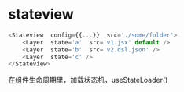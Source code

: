 # stateview

```js
<Stateview  config={{...}}  src='./some/folder'>
	<Layer  state='a'  src='v1.jsx' default /> 
	<Layer  state='b'  src='v2.dsl.json' /> 
	<Layer  state='c' /> 
</Stateview>
``` 

在组件生命周期里，加载状态机，useStateLoader()
